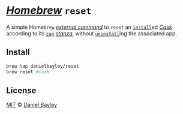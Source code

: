 _[Homebrew]_ `reset`
===================
A simple Home`brew` _[external command]_ to `reset` an [`install`]ed _[Cask]_ according to its [`zap`] _[stanza]_, without [`uninstall`]ing the associated app.

Install
-------
~~~ sh
brew tap danielbayley/reset
brew reset #cask
~~~

License
-------
[MIT] © [Daniel Bayley]

[MIT]:                LICENSE.md
[Daniel Bayley]:      https://github.com/danielbayley

[homebrew]:           https://brew.sh
[tap]:                https://docs.brew.sh/Taps
[external command]:   https://docs.brew.sh/External-Commands
[cask]:               https://docs.brew.sh/Cask-Cookbook
[stanza]:             https://docs.brew.sh/Cask-Cookbook#stanzas
[`install`]:          https://docs.brew.sh/Cask-Cookbook#stanza-installer
[`uninstall`]:        https://docs.brew.sh/Cask-Cookbook#stanza-uninstall
[`zap`]:              https://docs.brew.sh/Cask-Cookbook#stanza-zap
